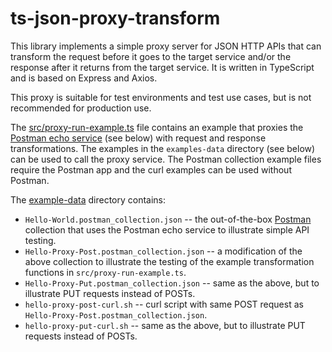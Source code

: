 # ts-json-proxy-transform

This library implements a simple proxy server for JSON HTTP APIs that can transform the request before it goes to the target service and/or the response after it returns from the target service. It is written in TypeScript and is based on Express and Axios.

This proxy is suitable for test environments and test use cases, but is not recommended for production use.

The [src/proxy-run-example.ts](./src/proxy-run-example.ts) file contains an example that proxies the [Postman echo service](https://www.postman.com/postman/workspace/published-postman-templates/documentation/631643-f695cab7-6878-eb55-7943-ad88e1ccfd65?ctx=documentation) (see below) with request and response transformations. The examples in the `examples-data` directory (see below) can be used to call the proxy service. The Postman collection example files require the Postman app and the curl examples can be used without Postman.

The [example-data](./example-data) directory contains:
- `Hello-World.postman_collection.json` -- the out-of-the-box [Postman](https://learning.postman.com/docs/getting-started/installation-and-updates/) collection that uses the Postman echo service to illustrate simple API testing.
- `Hello-Proxy-Post.postman_collection.json` -- a modification of the above collection to illustrate the testing of the example transformation functions in `src/proxy-run-example.ts`.
- `Hello-Proxy-Put.postman_collection.json` -- same as the above, but to illustrate PUT requests instead of POSTs.
- `hello-proxy-post-curl.sh` -- curl script with same POST request as `Hello-Proxy-Post.postman_collection.json`.
- `hello-proxy-put-curl.sh` -- same as the above, but to illustrate PUT requests instead of POSTs.
